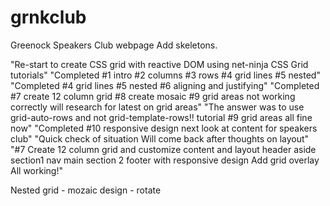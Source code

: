 # grnkclub
Greenock Speakers Club webpage
Add skeletons.

"Re-start to create CSS grid with reactive DOM using net-ninja CSS Grid tutorials"
"Completed #1 intro #2 columns #3 rows #4 grid lines #5 nested"
"Completed #4 grid lines #5 nested #6 aligning and justifying"
"Completed #7 create 12 column grid #8 create mosaic #9 grid areas not working correctly will research for latest on grid areas"
"The answer was to use grid-auto-rows and not grid-template-rows!! tutorial #9 grid areas all fine now"
"Completed #10 responsive design next look at content for speakers club"
"Quick check of situation Will come back after thoughts on layout"
"#7 Create 12 column grid and customize content and layout header aside section1 nav main section 2 footer with responsive design Add grid overlay All working!"

Nested grid - mozaic design - rotate
 
